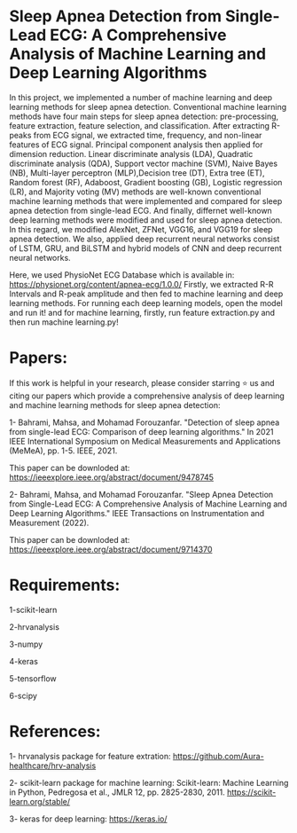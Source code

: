 # Sleep Apnea Detection from Single-Lead ECG: A Comprehensive Analysis of Machine Learning and Deep Learning Algorithms
In this project, we implemented a number of machine learning and deep learning methods for sleep apnea detection.
Conventional machine learning methods have four main steps for sleep apnea detection: pre-processing, feature extraction, feature selection, and classification.
After extracting R-peaks from ECG signal, we extracted time, frequency, and non-linear features of ECG signal. Principal component analysis then applied for dimension reduction.
Linear discriminate analysis (LDA), Quadratic discriminate analysis (QDA), Support vector machine (SVM), Naive Bayes (NB), Multi-layer perceptron (MLP),Decision tree (DT), Extra tree (ET), Random forest (RF), Adaboost, Gradient boosting (GB), Logistic regression (LR), and Majority voting (MV) methods are well-known conventional machine learning methods that were  implemented and compared for sleep apnea detection from single-lead ECG.
And finally, differnet well-known deep learning methods were modified and used for sleep apnea detection. In this regard, we modified AlexNet, ZFNet, VGG16, and VGG19 for sleep apnea detection. We also, applied deep recurrent neural networks consist of LSTM, GRU, and BiLSTM and hybrid models of CNN and deep recurrent neural networks.


Here, we used PhysioNet ECG Database which is available in: https://physionet.org/content/apnea-ecg/1.0.0/ 
Firstly, we extracted R-R Intervals and R-peak amplitude and then fed to machine learning and deep learning methods.
For running each deep learning models, open the model and run it! and for machine learning, firstly, run feature extraction.py and then run machine learning.py!



# Papers:

If this work is helpful in your research, please consider starring ⭐ us and citing our papers which provide a comprehensive analysis of deep learning and machine learning methods for sleep apnea detection:

1- Bahrami, Mahsa, and Mohamad Forouzanfar. "Detection of sleep apnea from single-lead ECG: Comparison of deep learning algorithms." In 2021 IEEE International Symposium on Medical Measurements and Applications (MeMeA), pp. 1-5. IEEE, 2021.

This paper can be downloded at: https://ieeexplore.ieee.org/abstract/document/9478745

2- Bahrami, Mahsa, and Mohamad Forouzanfar. "Sleep Apnea Detection from Single-Lead ECG: A Comprehensive Analysis of Machine Learning and Deep Learning Algorithms." IEEE Transactions on Instrumentation and Measurement (2022).

This paper can be downloded at: https://ieeexplore.ieee.org/abstract/document/9714370





# Requirements:

1-scikit-learn

2-hrvanalysis

3-numpy

4-keras

5-tensorflow

6-scipy


# References:

1- hrvanalysis package for feature extration: https://github.com/Aura-healthcare/hrv-analysis

2- scikit-learn package for machine learning: Scikit-learn: Machine Learning in Python, Pedregosa et al., JMLR 12, pp. 2825-2830, 2011. https://scikit-learn.org/stable/

3- keras for deep learning: https://keras.io/  





